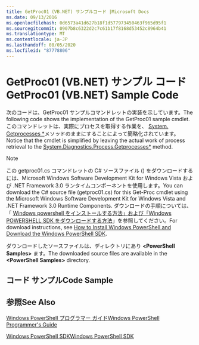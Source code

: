 ```yaml
---
title: GetProc01 (VB.NET) サンプルコード |Microsoft Docs
ms.date: 09/13/2016
ms.openlocfilehash: 0d6573a41d627b18f1d577973450463f965d95f1
ms.sourcegitcommit: 0907b8c6322d2c7c61b17f8168d53452c8964b41
ms.translationtype: MT
ms.contentlocale: ja-JP
ms.lasthandoff: 08/05/2020
ms.locfileid: "87778806"
---
```

# <a name="getproc01-vbnet-sample-code"></a><span data-ttu-id="09eb4-102">GetProc01 (VB.NET) サンプル コード</span><span class="sxs-lookup"><span data-stu-id="09eb4-102">GetProc01 (VB.NET) Sample Code</span></span>

<span data-ttu-id="09eb4-103">次のコードは、GetProc01 サンプルコマンドレットの実装を示しています。</span><span class="sxs-lookup"><span data-stu-id="09eb4-103">The following code shows the implementation of the GetProc01 sample cmdlet.</span></span> <span data-ttu-id="09eb4-104">このコマンドレットは、実際にプロセスを取得する作業を、 [System. Getprocesses \*](/dotnet/api/System.Diagnostics.Process.GetProcesses)メソッドのままにすることによって簡略化されています。</span><span class="sxs-lookup"><span data-stu-id="09eb4-104">Notice that the cmdlet is simplified by leaving the actual work of process retrieval to the [System.Diagnostics.Process.Getprocesses\*](/dotnet/api/System.Diagnostics.Process.GetProcesses) method.</span></span>

> [!NOTE]
> <span data-ttu-id="09eb4-105">この getproc01.cs コマンドレットの C# ソースファイル () をダウンロードするには、Microsoft Windows Software Development Kit for Windows Vista および .NET Framework 3.0 ランタイムコンポーネントを使用します。</span><span class="sxs-lookup"><span data-stu-id="09eb4-105">You can download the C# source file (getproc01.cs) for this Get-Proc cmdlet using the Microsoft Windows Software Development Kit for Windows Vista and .NET Framework 3.0 Runtime Components.</span></span> <span data-ttu-id="09eb4-106">ダウンロードの手順については、「 [Windows powershell をインストールする方法」および「Windows POWERSHELL SDK をダウンロードする方法](/powershell/scripting/developer/installing-the-windows-powershell-sdk)」を参照してください。</span><span class="sxs-lookup"><span data-stu-id="09eb4-106">For download instructions, see [How to Install Windows PowerShell and Download the Windows PowerShell SDK](/powershell/scripting/developer/installing-the-windows-powershell-sdk).</span></span>
>
> <span data-ttu-id="09eb4-107">ダウンロードしたソースファイルは、ディレクトリにあり **\<PowerShell Samples>** ます。</span><span class="sxs-lookup"><span data-stu-id="09eb4-107">The downloaded source files are available in the **\<PowerShell Samples>** directory.</span></span>

## <a name="code-sample"></a><span data-ttu-id="09eb4-108">コード サンプル</span><span class="sxs-lookup"><span data-stu-id="09eb4-108">Code Sample</span></span>

<!-- TODO!!!: review snippet reference  [!CODE [msh_samplesgetproc01#getproc01vball](msh_samplesgetproc01#getproc01vball)]  -->

## <a name="see-also"></a><span data-ttu-id="09eb4-109">参照</span><span class="sxs-lookup"><span data-stu-id="09eb4-109">See Also</span></span>

[<span data-ttu-id="09eb4-110">Windows PowerShell プログラマー ガイド</span><span class="sxs-lookup"><span data-stu-id="09eb4-110">Windows PowerShell Programmer's Guide</span></span>](./windows-powershell-programmer-s-guide.md)

[<span data-ttu-id="09eb4-111">Windows PowerShell SDK</span><span class="sxs-lookup"><span data-stu-id="09eb4-111">Windows PowerShell SDK</span></span>](../windows-powershell-reference.md)
